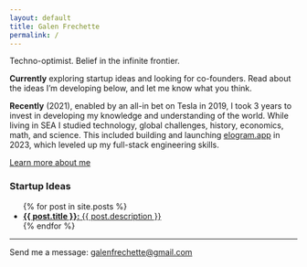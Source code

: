 ```yaml
---
layout: default
title: Galen Frechette
permalink: /
---
```


<section class="profile">
  <section class="profile__section">
    <p class="oneliner">Techno-optimist. Belief in the infinite frontier.</p>
  </section>
  <section class="profile__section">
    <p>
      <strong>Currently</strong> exploring startup ideas and looking for
      co-founders. Read about the ideas I’m developing below, and let me know what you think.
    </p>
  </section>
  <section class="profile__section">
    <p>
      <strong>Recently</strong> (2021), enabled by an all-in bet on
      Tesla in 2019, I took 3 years to invest in developing my knowledge and
      understanding of the world. While living in SEA I studied technology,
      global challenges, history, economics, math, and science. This included building and launching
      <a href="https://www.elogram.app" target="_blank">elogram.app</a> in 2023,
      which leveled up my full-stack engineering skills.
    </p>
    <a href="/about">Learn more about me</a>
  </section>
</section>
<section class="startup-ideas">
  <h3>Startup Ideas</h3>
  <ul>
    {% for post in site.posts %}
      <li>
        <a href="{{ post.url }}">
          <strong>{{ post.title }}:</strong>
          {{ post.description }}
        </a>
      </li>
    {% endfor %}
  </ul>
</section>

---

Send me a message: galenfrechette@gmail.com

